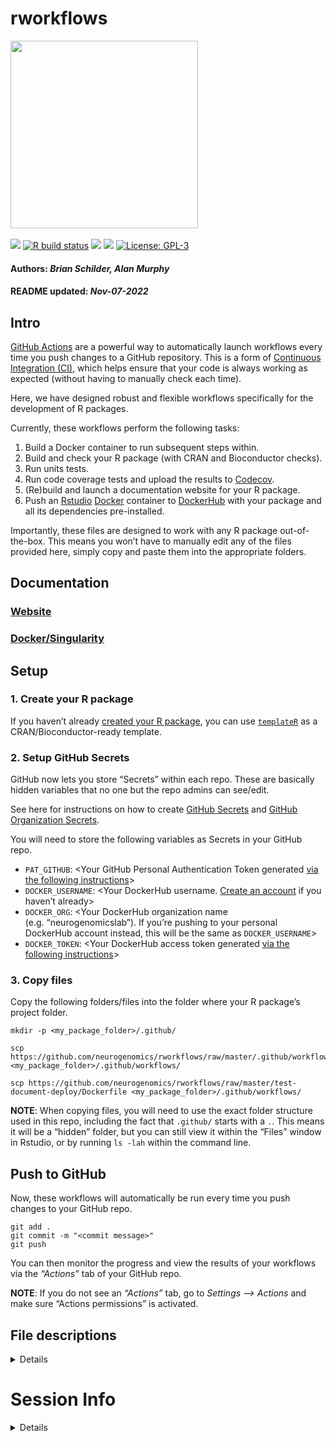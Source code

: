 rworkflows
================
<img src='https://github.com/neurogenomics/rworkflows/raw/master/inst/hex/hex.png' height='300'><br><br>
[![](https://img.shields.io/badge/devel%20version-0.99.0-black.svg)](https://github.com/neurogenomics/rworkflows)
[![R build
status](https://github.com/neurogenomics/rworkflows/workflows/R-CMD-check-bioc/badge.svg)](https://github.com/neurogenomics/rworkflows/actions)
[![](https://img.shields.io/github/last-commit/neurogenomics/rworkflows.svg)](https://github.com/neurogenomics/rworkflows/commits/master)
[![](https://app.codecov.io/gh/neurogenomics/rworkflows/branch/master/graph/badge.svg)](https://app.codecov.io/gh/neurogenomics/rworkflows)
[![License:
GPL-3](https://img.shields.io/badge/license-GPL--3-blue.svg)](https://cran.r-project.org/web/licenses/GPL-3)
<h4>
Authors: <i>Brian Schilder, Alan Murphy</i>
</h4>
<h4>
README updated: <i>Nov-07-2022</i>
</h4>

## Intro

[GitHub Actions](https://docs.github.com/en/actions) are a powerful way
to automatically launch workflows every time you push changes to a
GitHub repository. This is a form of [Continuous Integration
(CI)](https://docs.github.com/en/actions/automating-builds-and-tests/about-continuous-integration),
which helps ensure that your code is always working as expected (without
having to manually check each time).

Here, we have designed robust and flexible workflows specifically for
the development of R packages.

Currently, these workflows perform the following tasks:

1.  Build a Docker container to run subsequent steps within.
2.  Build and check your R package (with CRAN and Bioconductor
    checks).  
3.  Run units tests.  
4.  Run code coverage tests and upload the results to
    [Codecov](https://about.codecov.io/).  
5.  (Re)build and launch a documentation website for your R package.  
6.  Push an [Rstudio](https://www.rstudio.com/)
    [Docker](https://www.docker.com/) container to
    [DockerHub](https://hub.docker.com/) with your package and all its
    dependencies pre-installed.

Importantly, these files are designed to work with any R package
out-of-the-box. This means you won’t have to manually edit any of the
files provided here, simply copy and paste them into the appropriate
folders.

## Documentation

### [Website](https://neurogenomics.github.io/rworkflows)

### [Docker/Singularity](https://neurogenomics.github.io/rworkflows/articles/docker)

## Setup

### 1. Create your R package

If you haven’t already [created your R
package](https://support.rstudio.com/hc/en-us/articles/200486488-Developing-Packages-with-the-RStudio-IDE),
you can use [`templateR`](https://github.com/neurogenomics/templateR) as
a CRAN/Bioconductor-ready template.

### 2. Setup GitHub Secrets

GitHub now lets you store “Secrets” within each repo. These are
basically hidden variables that no one but the repo admins can see/edit.

See here for instructions on how to create [GitHub
Secrets](https://docs.github.com/en/codespaces/managing-codespaces-for-your-organization/managing-encrypted-secrets-for-your-repository-and-organization-for-github-codespaces)
and [GitHub Organization
Secrets](https://docs.github.com/en/codespaces/managing-codespaces-for-your-organization/managing-encrypted-secrets-for-your-repository-and-organization-for-github-codespaces#adding-secrets-for-an-organization).

You will need to store the following variables as Secrets in your GitHub
repo.

-   `PAT_GITHUB`: \<Your GitHub Personal Authentication Token generated
    [via the following
    instructions](https://docs.github.com/en/authentication/keeping-your-account-and-data-secure/creating-a-personal-access-token)\>  
-   `DOCKER_USERNAME`: \<Your DockerHub username. [Create an
    account](https://hub.docker.com/signup) if you haven’t already\>  
-   `DOCKER_ORG`: \<Your DockerHub organization name
    (e.g. “neurogenomicslab”). If you’re pushing to your personal
    DockerHub account instead, this will be the same as
    `DOCKER_USERNAME`\>  
-   `DOCKER_TOKEN`: \<Your DockerHub access token generated [via the
    following
    instructions](https://docs.docker.com/docker-hub/access-tokens/)\>

### 3. Copy files

Copy the following folders/files into the folder where your R package’s
project folder.

    mkdir -p <my_package_folder>/.github/

    scp https://github.com/neurogenomics/rworkflows/raw/master/.github/workflows/test.yml <my_package_folder>/.github/workflows/

    scp https://github.com/neurogenomics/rworkflows/raw/master/test-document-deploy/Dockerfile <my_package_folder>/.github/workflows/

**NOTE**: When copying files, you will need to use the exact folder
structure used in this repo, including the fact that `.github/` starts
with a `.`. This means it will be a “hidden” folder, but you can still
view it within the “Files” window in Rstudio, or by running `ls -lah`
within the command line.

## Push to GitHub

Now, these workflows will automatically be run every time you push
changes to your GitHub repo.

    git add .
    git commit -m "<commit message>"
    git push

You can then monitor the progress and view the results of your workflows
via the *“Actions”* tab of your GitHub repo.

**NOTE**: If you do not see an *“Actions”* tab, go to *Settings –\>
Actions* and make sure “Actions permissions” is activated.

## File descriptions

<details>

### `.github/workflows/check-bioc-docker.yml`

Steps 1-5 [above](https://github.com/neurogenomics/rworkflows#Intro).

This workflow is derived from the workflow generated by the
[`use_bioc_github_action()`](https://lcolladotor.github.io/biocthis/articles/biocthis.html)
function within the
[`biothis`](http://www.bioconductor.org/packages/release/bioc/html/biocthis.html)
package. This workflow takes advantage of several key features:

-   Uses the official
    [`Bioconductor/bioconductor_docker`](https://github.com/Bioconductor/bioconductor_docker)
    Docker container (to minimise errors due to versioning
    conflicts/missing dependencies).  
-   Uses the package
    [AnVIL](https://bioconductor.org/packages/release/bioc/html/AnVIL.html)
    to more rapidly install R packages from binaries.

However, I have modified the `bioc` workflow to make a number of
improvements:

-   Uses dynamic variables to specify R/Bioconductor versions
    (e.g. `r: "latest"`) and the name of your R package, as opposed to
    static names that are likely to become outdated
    (e.g. `r: "4.0.1"`).  
-   Additional error handling and dependencies checks.  
-   Re-renders `README.Rmd` before rebuilding the documentation website.

### `.github/workflows/dockerhub.yml`

Step 6 [above](https://github.com/neurogenomics/rworkflows#Intro).

Uses the official
[`Bioconductor/bioconductor_docker`](https://github.com/Bioconductor/bioconductor_docker)
Docker container.

**NOTE**: The `Bioconductor/bioconductor_docker` container often lags
behind the actual Bioconductor releases. This means that sometimes
“devel” in `Bioconductor/bioconductor_docker` is actually referring to
the “release” version of Bioconductor. See this
[Issue](https://github.com/Bioconductor/bioconductor_docker/issues/37)
for details.

### `Dockerfile`

### Key features

This Dockerfile is designed for developers of any R package stored on
GitHub. Unlike other Dockerfiles, this one **does not require any manual
editing when applying to different R packages**. This means that users
who are unfamiliar with Docker do not have to troubleshoot making this
file correctly. It also means that it will continue to work even if your
R package dependencies change.

It runs several steps:

1.  Pulls the official bioconductor Docker container (which includes
    Rstudio).  
2.  Runs CRAN checks on the R package.  
3.  Runs all Bioconductor checks on the R package.  
4.  Installs the R package and all of its dependencies (including
    `Depends`, `Imports`, and `Suggests`).

**NOTE**: If any of the CRAN/Bioconductor checks do not pass, the Docker
container will not be pushed to DockerHub. This means you don’t have to
worry about a faulty version of your package accidentally being deployed
to DockerHub.

This Dockerfile should be used with the
[`dockerhub.yml`](https://github.com/neurogenomics/rworkflows/blob/master/.github/workflows/dockerhub.yml)
workflow file, as you must first checkout the R package from GitHub,
along with several other GitHub Actions.

If the R package passes all checks, the `dockerhub.yml` workflow will
subsequently push the Docker container to DockerHub (using the username
and token credentials stored as GitHub Secrets).

</details>

# Session Info

<details>

``` r
utils::sessionInfo()
```

    ## R version 4.2.1 (2022-06-23)
    ## Platform: x86_64-apple-darwin17.0 (64-bit)
    ## Running under: macOS Big Sur ... 10.16
    ## 
    ## Matrix products: default
    ## BLAS:   /Library/Frameworks/R.framework/Versions/4.2/Resources/lib/libRblas.0.dylib
    ## LAPACK: /Library/Frameworks/R.framework/Versions/4.2/Resources/lib/libRlapack.dylib
    ## 
    ## locale:
    ## [1] en_GB.UTF-8/en_GB.UTF-8/en_GB.UTF-8/C/en_GB.UTF-8/en_GB.UTF-8
    ## 
    ## attached base packages:
    ## [1] stats     graphics  grDevices utils     datasets  methods   base     
    ## 
    ## loaded via a namespace (and not attached):
    ##  [1] BiocManager_1.30.18 pillar_1.8.1        compiler_4.2.1     
    ##  [4] RColorBrewer_1.1-3  yulab.utils_0.0.5   tools_4.2.1        
    ##  [7] digest_0.6.30       jsonlite_1.8.3      evaluate_0.17      
    ## [10] lifecycle_1.0.3     tibble_3.1.8        gtable_0.3.1       
    ## [13] pkgconfig_2.0.3     rlang_1.0.6         cli_3.4.1          
    ## [16] DBI_1.1.3           rstudioapi_0.14     rvcheck_0.2.1      
    ## [19] yaml_2.3.6          xfun_0.34           fastmap_1.1.0      
    ## [22] stringr_1.4.1       dplyr_1.0.10        knitr_1.40         
    ## [25] desc_1.4.2          generics_0.1.3      vctrs_0.4.2        
    ## [28] dlstats_0.1.5       rprojroot_2.0.3     grid_4.2.1         
    ## [31] tidyselect_1.2.0    glue_1.6.2          R6_2.5.1           
    ## [34] fansi_1.0.3         rmarkdown_2.17      ggplot2_3.3.6      
    ## [37] badger_0.2.1        magrittr_2.0.3      scales_1.2.1       
    ## [40] htmltools_0.5.3     assertthat_0.2.1    colorspace_2.0-3   
    ## [43] utf8_1.2.2          stringi_1.7.8       munsell_0.5.0

</details>
